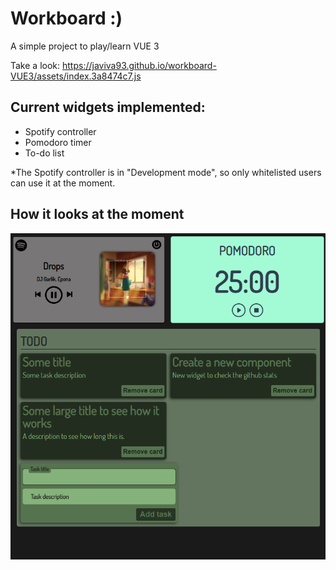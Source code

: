 # Workboard :)
A simple project to play/learn VUE 3

Take a look: https://javiva93.github.io/workboard-VUE3/assets/index.3a8474c7.js

## Current widgets implemented:
- Spotify controller
- Pomodoro timer
- To-do list

*The Spotify controller is in "Development mode", so only whitelisted users can use it at the moment.

## How it looks at the moment
![Screenshot of the app](./src/assets/vue-project-screenshot.png)
